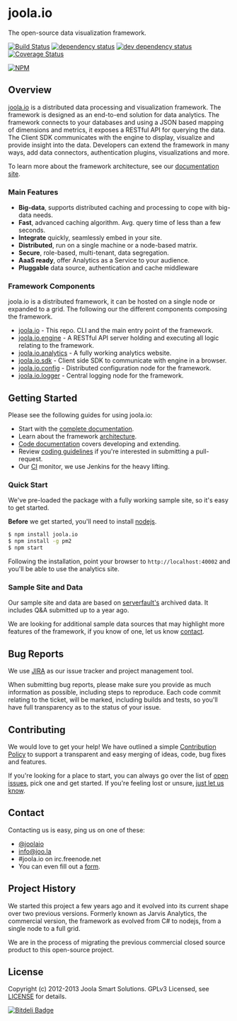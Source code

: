 # joola.io
The open-source data visualization framework.

[![Build Status][3]][4] [![dependency status][5]][6] [![dev dependency status][7]][8] [![Coverage Status][1]][2]

[![NPM](https://nodei.co/npm/joola.io.png?downloads=true&stars=true)](https://nodei.co/npm/joola.io/)

## Overview
[joola.io][22] is a distributed data processing and visualization framework. The framework is designed as an end-to-end
solution for data analytics. The framework connects to your databases and using a JSON based mapping of dimensions and
metrics, it exposes a RESTful API for querying the data. The Client SDK communicates with the engine to display,
visualize and provide insight into the data. Developers can extend the framework in many ways, add data connectors,
authentication plugins, visualizations and more.

To learn more about the framework architecture, see our [documentation site][25].

### Main Features

- **Big-data**, supports distributed caching and processing to cope with big-data needs.
- **Fast**, advanced caching algorithm. Avg. query time of less than a few seconds.
- **Integrate** quickly, seamlessly embed in your site.
- **Distributed**, run on a single machine or a node-based matrix.
- **Secure**, role-based, multi-tenant, data segregation.
- **AaaS ready**, offer Analytics as a Service to your audience.
- **Pluggable** data source, authentication and cache middleware

### Framework Components
joola.io is a distributed framework, it can be hosted on a single node or expanded to a grid. The following our the
different components composing the framework.

- [joola.io][14] - This repo. CLI and the main entry point of the framework.
- [joola.io.engine][9] - A RESTful API server holding and executing all logic relating to the framework.
- [joola.io.analytics][10] - A fully working analytics website.
- [joola.io.sdk][11] - Client side SDK to communicate with engine in a browser.
- [joola.io.config][12] - Distributed configuration node for the framework.
- [joola.io.logger][13] - Central logging node for the framework.

## Getting Started
Please see the following guides for using joola.io:

- Start with the [complete documentation][25].
- Learn about the framework [architecture][26].
- [Code documentation][28] covers developing and extending.
- Review [coding guidelines][29] if you're interested in submitting a pull-request.
- Our [CI][23] monitor, we use Jenkins for the heavy lifting.

### Quick Start
We've pre-loaded the package with a fully working sample site, so it's easy to get started.

**Before** we get started, you'll need to install [nodejs][15].
```bash
$ npm install joola.io
$ npm install -g pm2
$ npm start
```
Following the installation, point your browser to `http://localhost:40002` and you'll be able to use the analytics site.

### Sample Site and Data
Our sample site and data are based on [serverfault's][16] archived data. It includes Q&A submitted up to a year ago.

We are looking for additional sample data sources that may highlight more features of the framework, if you know of one,
let us know [contact](#Contact).

## Bug Reports
We use [JIRA][17] as our issue tracker and project management tool.

When submitting bug reports, please make sure you provide as much information as possible, including steps to reproduce.
Each code commit relating to the ticket, will be marked, including builds and tests, so you'll have full transparency as
to the status of your issue.

## Contributing
We would love to get your help! We have outlined a simple [Contribution Policy][18] to support a transparent and easy merging
of ideas, code, bug fixes and features.

If you're looking for a place to start, you can always go over the list of [open issues][17], pick one and get started.
If you're feeling lost or unsure, [just let us know](#Contact).

## Contact
Contacting us is easy, ping us on one of these:

- [@joolaio][19]
- [info@joo.la][20]
- #joola.io on irc.freenode.net
- You can even fill out a [form][21].

## Project History
We started this project a few years ago and it evolved into its current shape over two previous versions.
Formerly known as Jarvis Analytics, the commercial version, the framework as evolved from C# to nodejs, from a single node
 to a full grid.

We are in the process of migrating the previous commercial closed source product to this open-source project.

## License
Copyright (c) 2012-2013 Joola Smart Solutions. GPLv3 Licensed, see [LICENSE][24] for details.


[1]: https://coveralls.io/repos/joola/joola.io/badge.png
[2]: https://coveralls.io/r/joola/joola.io
[3]: https://travis-ci.org/joola/joola.io.png
[4]: https://travis-ci.org/joola/joola.io
[5]: https://david-dm.org/joola/joola.io.png
[6]: https://david-dm.org/joola/joola.io
[7]: https://david-dm.org/joola/joola.io/dev-status.png
[8]: https://david-dm.org/joola/joola.io#info=devDependencies
[9]: https://github.com/joola/joola.io.engine
[10]: https://github.com/joola/joola.io.analytics
[11]: https://github.com/joola/joola.io.sdk
[12]: https://github.com/joola/joola.io.config
[13]: https://github.com/joola/joola.io.logger
[14]: https://github.com/joola/joola.io
[15]: http://nodejs.org
[16]: http://serverfault.com/
[17]: http://https://joolatech.atlassian.net/browse/JARVIS
[18]: https://github.com/joola/joola.io/blob/master/CONTRIBUTING.md
[19]: http://twitter.com/joolaio
[20]: mailto://info@joo.la
[21]: http://joo.la/#contact
[22]: http://joola.io/
[23]: http://ci.joo.la
[24]: https://github.com/joola/joola.io/blob/master/LICENSE.md
[25]: https://joolatech.atlassian.net/wiki/display/JAD/Welcome
[26]: https://joolatech.atlassian.net/wiki/display/JAD/Getting+Started
[27]: https://joolatech.atlassian.net/wiki/display/JAD/Installing+joola.io
[28]: https://joolatech.atlassian.net/wiki/display/JAD/Developers
[29]: https://joolatech.atlassian.net/wiki/display/JAD/Developers/Coding+Guidelines

[![Bitdeli Badge](https://d2weczhvl823v0.cloudfront.net/joola/joola.io/trend.png)](https://bitdeli.com/free "Bitdeli Badge")

